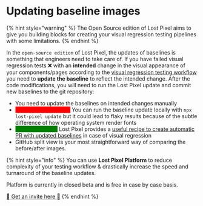 # Updating baseline images

{% hint style="warning" %}
The Open Source edition of Lost Pixel aims to give you building blocks for creating your visual regression testing pipelines with some limitations.
{% endhint %}

In the `open-source edition` of Lost Pixel, the updates of baselines is something that engineers need to take care of. If you have failed visual regression tests ❌ with an **intended** change in the visual appearance of your components/pages according to the [visual regression testing workflow ](testing-workflow-github-actions.md)you need to **update the baseline** to reflect the intended change. After the code modifications, you will need to run the Lost Pixel update and commit new baselines to the git repository:

* You need to update the baselines on intended changes manually
* <mark style="color:red;background-color:red;">NOT RECOMMENDED</mark> You can run the baseline update locally with `npx lost-pixel update` but it could lead to flaky results because of the subtle difference of how operating system render fonts&#x20;
* <mark style="color:green;background-color:green;">RECOMMENDED</mark> Lost Pixel provides a [useful recipe to create automatic PR with updated baselines](../recipes/lost-pixel-oss/automatic-baseline-update-pr.md) in case of visual regression
* GitHub split view is your most straightforward way of comparing the before/after images.

{% hint style="info" %}
You can use **Lost Pixel Platform** to reduce complexity of your testing workflow & drastically increase the speed and turnaround of the baseline updates.

Platform is currently in closed beta and is free in case by case basis.

[🚀 Get an invite here 🚀](broken-reference)
{% endhint %}
